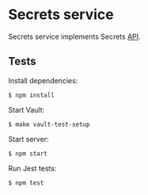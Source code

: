 # Secrets service

Secrets service implements Secrets [API](../API.md).

## Tests

Install dependencies:

    $ npm install

Start Vault:

    $ make vault-test-setup

Start server:

    $ npm start

Run Jest tests:

    $ npm test
